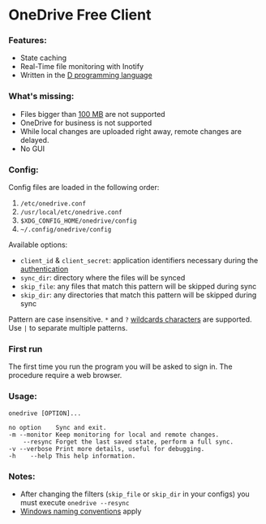 OneDrive Free Client
====================

### Features:
* State caching
* Real-Time file monitoring with Inotify
* Written in the [D programming language](http://dlang.org/)

### What's missing:
* Files bigger than [100 MB][1] are not supported
* OneDrive for business is not supported
* While local changes are uploaded right away, remote changes are delayed.
* No GUI

[1]: https://dev.onedrive.com/items/upload_put.htm

### Config:
Config files are loaded in the following order:
1. `/etc/onedrive.conf`
2. `/usr/local/etc/onedrive.conf`
3. `$XDG_CONFIG_HOME/onedrive/config`
4. `~/.config/onedrive/config`

Available options:
* `client_id` & `client_secret`: application identifiers necessary during the [authentication][2]
* `sync_dir`: directory where the files will be synced
* `skip_file`: any files that match this pattern will be skipped during sync
* `skip_dir`: any directories that match this pattern will be skipped during sync

Pattern are case insensitive.
`*` and `?` [wildcards characters][3] are supported.
Use `|` to separate multiple patterns.

[2]: https://dev.onedrive.com/auth/msa_oauth.htm
[3]: https://technet.microsoft.com/en-us/library/bb490639.aspx

### First run
The first time you run the program you will be asked to sign in. The procedure require a web browser.

### Usage:

	onedrive [OPTION]...

	no option    Sync and exit.
	-m --monitor Keep monitoring for local and remote changes.
		--resync Forget the last saved state, perform a full sync.
	-v --verbose Print more details, useful for debugging.
	-h    --help This help information.

### Notes:
* After changing the filters (`skip_file` or `skip_dir` in your configs) you must execute `onedrive --resync`
* [Windows naming conventions][4] apply

[4]: https://msdn.microsoft.com/en-us/library/aa365247

